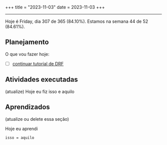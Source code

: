 +++
title = "2023-11-03"
date = 2023-11-03
+++

---

Hoje é Friday, dia 307 de 365 (84.10%). Estamos na semana 44 de 52 (84.61%). 

## Planejamento

O que vou fazer hoje:  

- [ ] [continuar tutorial de DRF](https://github.com/encode/django-rest-framework/tree/master/docs/tutorial)

## Atividades executadas

(atualize) Hoje eu fiz isso e aquilo

## Aprendizados

(atualize ou delete essa seção)

Hoje eu aprendi
```
isso = aquilo
```
